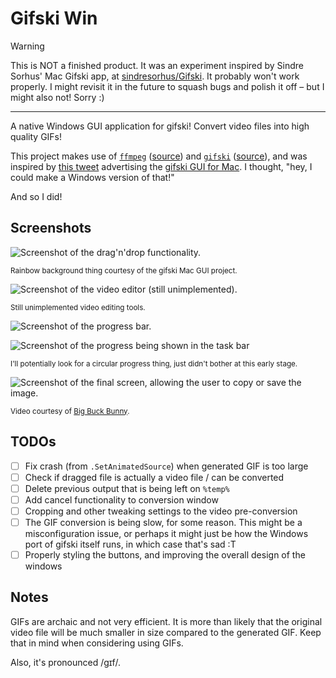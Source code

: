 # Gifski Win

> [!WARNING]  
> This is NOT a finished product. It was an experiment inspired by Sindre Sorhus' Mac Gifski app, at [sindresorhus/Gifski](https://github.com/sindresorhus/Gifski). It probably won't work properly. I might revisit it in the future to squash bugs and polish it off – but I might also not! Sorry :)

---

A native Windows GUI application for gifski! Convert video files into high
quality GIFs!

This project makes use of [`ffmpeg`](https://ffmpeg.org/)
([source](https://github.com/FFmpeg/FFmpeg)) and [`gifski`](https://gif.ski/)
([source](https://github.com/ImageOptim/gifski)), and was inspired by
[this tweet](https://twitter.com/i/status/1158893237320523776) advertising the
[gifski GUI for Mac](https://github.com/sindresorhus/Gifski). I thought, "hey,
I could make a Windows version of that!"

And so I did!

## Screenshots

![Screenshot of the drag'n'drop functionality.](https://i.imgur.com/J4IOGUx.png)

<sup>Rainbow background thing courtesy of the gifski Mac GUI project.</sup>

![Screenshot of the video editor (still unimplemented).](https://i.imgur.com/CsZ37fB.png)

<sup>Still unimplemented video editing tools.</sup>

![Screenshot of the progress bar.](https://i.imgur.com/bxIHVcu.png)

![Screenshot of the progress being shown in the task bar](https://i.imgur.com/0pY8HU4.png)

<sup>I'll potentially look for a circular progress thing, just didn't bother at
this early stage.</sup>

![Screenshot of the final screen, allowing the user to copy or save the image.](https://i.imgur.com/edahGVY.png)

<sup>Video courtesy of [Big Buck Bunny](https://www.bigbuckbunny.org/).</sup>

## TODOs

- [ ] Fix crash (from `.SetAnimatedSource`) when generated GIF is too large
- [ ] Check if dragged file is actually a video file / can be converted
- [ ] Delete previous output that is being left on `%temp%`
- [ ] Add cancel functionality to conversion window
- [ ] Cropping and other tweaking settings to the video pre-conversion
- [ ] The GIF conversion is being slow, for some reason. This might be a
misconfiguration issue, or perhaps it might just be how the Windows port of
gifski itself runs, in which case that's sad :T
- [ ] Properly styling the buttons, and improving the overall design of the
windows

## Notes

GIFs are archaic and not very efficient. It is more than likely that the original
video file will be much smaller in size compared to the generated GIF. Keep that
in mind when considering using GIFs.

Also, it's pronounced /ɡɪf/.
